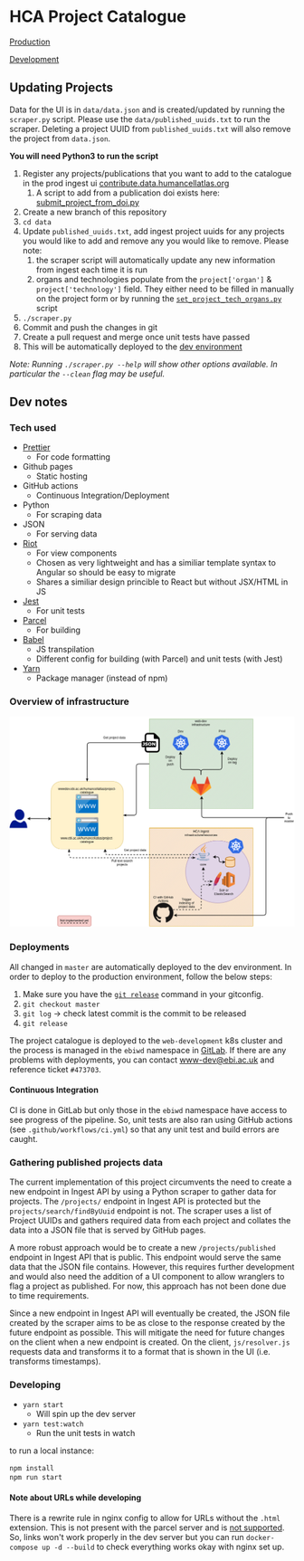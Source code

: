 # HCA Project Catalogue

[Production](https://www.ebi.ac.uk/humancellatlas/project-catalogue)

[Development](https://wwwdev.ebi.ac.uk/humancellatlas/project-catalogue)

## Updating Projects

Data for the UI is in `data/data.json` and is created/updated by running the `scraper.py` script. Please use the `data/published_uuids.txt` to run the scraper. Deleting a project UUID from `published_uuids.txt` will also remove the project from `data.json`.

**You will need Python3 to run the script**

1. Register any projects/publications that you want to add to the catalogue in the prod ingest ui [contribute.data.humancellatlas.org](https://contribute.data.humancellatlas.org/)
    1. A script to add from a publication doi exists here: [submit_project_from_doi.py](https://github.com/ebi-ait/hca-ebi-wrangler-central/blob/master/src/submit_project_from_doi.py)
1. Create a new branch of this repository
1. `cd data`
1. Update `published_uuids.txt`, add ingest project uuids for any projects you would like to add and remove any you would like to remove. Please note:
   1. the scraper script will automatically update any new information from ingest each time it is run 
   1. organs and technologies populate from the `project['organ']` & `project['technology']` field. They either need to be filled in manually on the project form or by running the [`set_project_tech_organs.py`](https://github.com/ebi-ait/hca-ebi-dev-team/tree/master/scripts/set-project-tech-organs) script
1. `./scraper.py`
1. Commit and push the changes in git
1. Create a pull request and merge once unit tests have passed
1. This will be automatically deployed to the [dev environment](https://wwwdev.ebi.ac.uk/humancellatlas/project-catalogue)

_Note: Running `./scraper.py --help` will show other options available. In particular the `--clean` flag may be useful._

## Dev notes

### Tech used

- [Prettier](https://prettier.io/)
  - For code formatting
- Github pages
  - Static hosting
- GitHub actions
  - Continuous Integration/Deployment
- Python
  - For scraping data
- JSON
  - For serving data
- [Riot](https://riot.js.org/)
  - For view components
  - Chosen as very lightweight and has a similiar template syntax to Angular so should be easy to migrate
  - Shares a similiar design princible to React but without JSX/HTML in JS
- [Jest](https://jestjs.io/)
  - For unit tests
- [Parcel](https://parceljs.org/)
  - For building
- [Babel](https://babeljs.io/)
  - JS transpilation
  - Different config for building (with Parcel) and unit tests (with Jest)
- [Yarn](https://yarnpkg.com/)
  - Package manager (instead of npm)

### Overview of infrastructure

![infrastructure overview](./infrastructure.png)

### Deployments

All changed in `master` are automatically deployed to the dev environment. In order to deploy to the production environment, follow the below steps:

1. Make sure you have the [`git release`](https://github.com/rdgoite/hca-developer-tools/blob/master/gitconfig) command in your gitconfig.
2. `git checkout master`
3. `git log` -> check latest commit is the commit to be released
4. `git release`

The project catalogue is deployed to the `web-development` k8s cluster and the process is managed in the `ebiwd` namespace in [GitLab](http://gitlab.ebi.ac.uk/). If there are any problems with deployments, you can contact [www-dev@ebi.ac.uk](mailto:www-dev@ebi.ac.uk) and reference ticket `#473703`.

#### Continuous Integration

CI is done in GitLab but only those in the `ebiwd` namespace have access to see progress of the pipeline. So, unit tests are also ran using GitHub actions (see `.github/workflows/ci.yml`) so that any unit test and build errors are caught.

### Gathering published projects data

The current implementation of this project circumvents the need to create a new endpoint in Ingest API by using a Python scraper to gather data for projects. The `/projects/` endpoint in Ingest API is protected but the `projects/search/findByUuid` endpoint is not. The scraper uses a list of Project UUIDs and gathers required data from each project and collates the data into a JSON file that is served by GitHub pages.

A more robust approach would be to create a new `/projects/published` endpoint in Ingest API that is public. This endpoint would serve the same data that the JSON file contains. However, this requires further development and would also need the addition of a UI component to allow wranglers to flag a project as published. For now, this approach has not been done due to time requirements.

Since a new endpoint in Ingest API will eventually be created, the JSON file created by the scraper aims to be as close to the response created by the future endpoint as possible. This will mitigate the need for future changes on the client when a new endpoint is created. On the client, `js/resolver.js` requests data and transforms it to a format that is shown in the UI (i.e. transforms timestamps).

### Developing

- `yarn start`
  - Will spin up the dev server
- `yarn test:watch`
  - Run the unit tests in watch

to run a local instance:

```
npm install
npm run start
```

#### Note about URLs while developing

There is a rewrite rule in nginx config to allow for URLs without the `.html` extension. This is not present with the parcel server and is [not supported](https://github.com/parcel-bundler/parcel/issues/1400). So, links won't work properly in the dev server but you can run `docker-compose up -d --build` to check everything works okay with nginx set up.
